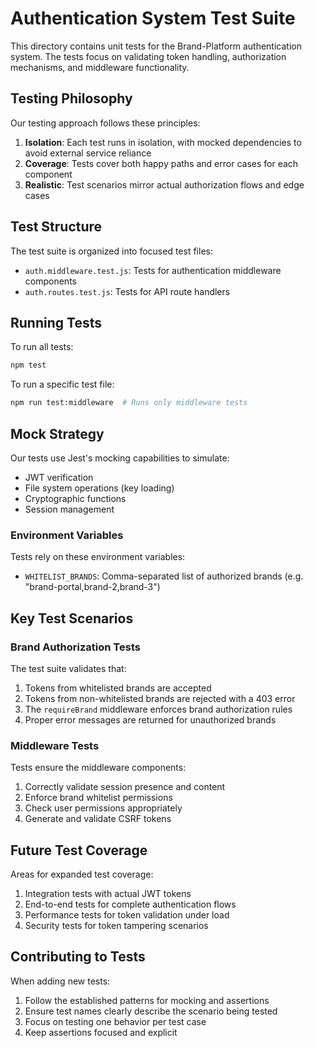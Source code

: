 # Authentication System Test Suite

This directory contains unit tests for the Brand-Platform authentication system. The tests focus on validating token handling, authorization mechanisms, and middleware functionality.

## Testing Philosophy

Our testing approach follows these principles:

1. **Isolation**: Each test runs in isolation, with mocked dependencies to avoid external service reliance
2. **Coverage**: Tests cover both happy paths and error cases for each component
3. **Realistic**: Test scenarios mirror actual authorization flows and edge cases

## Test Structure

The test suite is organized into focused test files:

- `auth.middleware.test.js`: Tests for authentication middleware components
- `auth.routes.test.js`: Tests for API route handlers

## Running Tests

To run all tests:

```bash
npm test
```

To run a specific test file:

```bash
npm run test:middleware  # Runs only middleware tests
```

## Mock Strategy

Our tests use Jest's mocking capabilities to simulate:

- JWT verification
- File system operations (key loading)
- Cryptographic functions
- Session management

### Environment Variables

Tests rely on these environment variables:

- `WHITELIST_BRANDS`: Comma-separated list of authorized brands (e.g. "brand-portal,brand-2,brand-3")

## Key Test Scenarios

### Brand Authorization Tests

The test suite validates that:

1. Tokens from whitelisted brands are accepted
2. Tokens from non-whitelisted brands are rejected with a 403 error
3. The `requireBrand` middleware enforces brand authorization rules
4. Proper error messages are returned for unauthorized brands

### Middleware Tests

Tests ensure the middleware components:

1. Correctly validate session presence and content
2. Enforce brand whitelist permissions
3. Check user permissions appropriately
4. Generate and validate CSRF tokens

## Future Test Coverage

Areas for expanded test coverage:

1. Integration tests with actual JWT tokens
2. End-to-end tests for complete authentication flows
3. Performance tests for token validation under load
4. Security tests for token tampering scenarios

## Contributing to Tests

When adding new tests:

1. Follow the established patterns for mocking and assertions
2. Ensure test names clearly describe the scenario being tested
3. Focus on testing one behavior per test case
4. Keep assertions focused and explicit